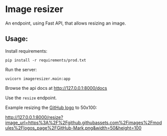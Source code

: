# Image resizer

An endpoint, using Fast API, that allows resizing an image.

## Usage:

Install requirements:
```commandline
pip install -r requirements/prod.txt
```

Run the server:
```commandline
uvicorn imageresizer.main:app
```

Browse the api docs at http://127.0.0.1:8000/docs

Use the `resize` endpoint.

Example resizing the [GitHub logo](https://github.githubassets.com/images/modules/logos_page/GitHub-Mark.png) to 50x100:

http://127.0.0.1:8000/resize?image_url=https%3A%2F%2Fgithub.githubassets.com%2Fimages%2Fmodules%2Flogos_page%2FGitHub-Mark.png&width=50&height=100


